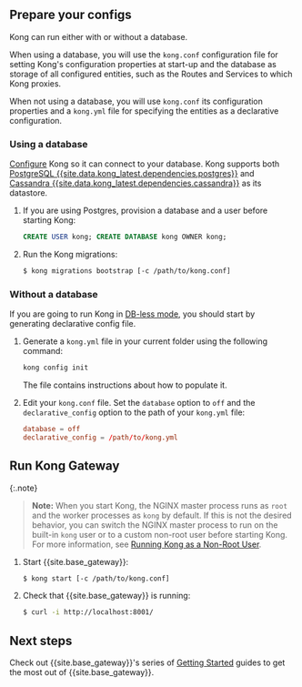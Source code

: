 <!-- Shared between all Community Linux installation topics: Amazon Linux,
 CentOS, Debian, RedHat, and Ubuntu -->
## Prepare your configs

Kong can run either with or without a database.

When using a database, you will use the `kong.conf` configuration file for setting Kong's
configuration properties at start-up and the database as storage of all configured entities,
such as the Routes and Services to which Kong proxies.

When not using a database, you will use `kong.conf` its configuration properties and a `kong.yml`
file for specifying the entities as a declarative configuration.

### Using a database

[Configure][configuration] Kong so it can connect to your database. Kong supports both [PostgreSQL {{site.data.kong_latest.dependencies.postgres}}](http://www.postgresql.org/) and [Cassandra {{site.data.kong_latest.dependencies.cassandra}}](http://cassandra.apache.org/) as its datastore.

1. If you are using Postgres, provision a database and a user before starting Kong:

    ```sql
    CREATE USER kong; CREATE DATABASE kong OWNER kong;
    ```

2. Run the Kong migrations:

    ```bash
    $ kong migrations bootstrap [-c /path/to/kong.conf]
    ```

### Without a database

If you are going to run Kong in [DB-less mode](/gateway-oss/{{site.data.kong_latest.release}}/db-less-and-declarative-config/),
you should start by generating declarative config file.

1. Generate a `kong.yml` file in your current folder using the following command:

    ``` bash
    kong config init
    ```

    The file contains instructions about how to populate it.

2. Edit your `kong.conf` file. Set the `database` option
to `off` and the `declarative_config` option to the path of your `kong.yml` file:

    ```conf
    database = off
    declarative_config = /path/to/kong.yml
    ```

## Run Kong Gateway

{:.note}
> **Note:** When you start Kong, the NGINX master process runs
as `root` and the worker processes as `kong` by default.
If this is not the desired behavior, you can switch the NGINX master process to run on the built-in
`kong` user or to a custom non-root user before starting Kong. For more
information, see [Running Kong as a Non-Root User](/gateway/{{page.kong_version}}/plan-and-deploy/kong-user).

1. Start {{site.base_gateway}}:
    ```bash
    $ kong start [-c /path/to/kong.conf]
    ```

2. Check that {{site.base_gateway}} is running:

    ```bash
    $ curl -i http://localhost:8001/
    ```

## Next steps

Check out {{site.base_gateway}}'s series of
[Getting Started](/gateway/{{include.kong_version}}/get-started/overview) guides to get the most
out of {{site.base_gateway}}.

[configuration]: /gateway-oss/{{site.data.kong_latest.release}}/configuration/#database
